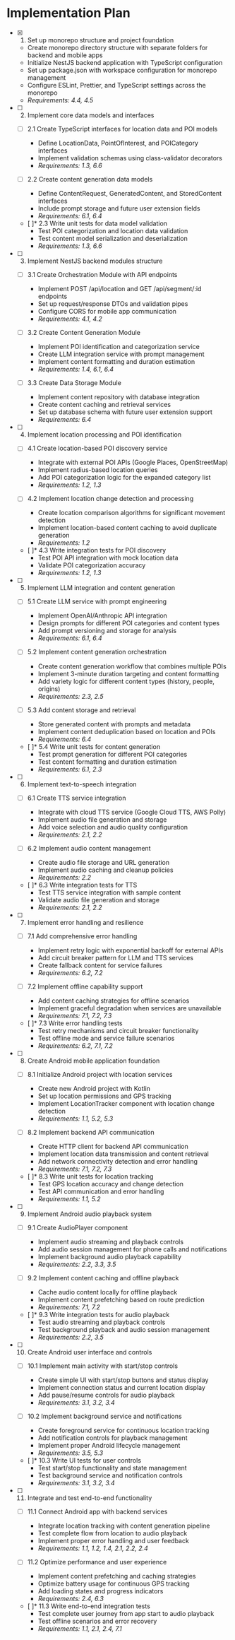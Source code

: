 # Implementation Plan

- [x] 1. Set up monorepo structure and project foundation
  - Create monorepo directory structure with separate folders for backend and mobile apps
  - Initialize NestJS backend application with TypeScript configuration
  - Set up package.json with workspace configuration for monorepo management
  - Configure ESLint, Prettier, and TypeScript settings across the monorepo
  - _Requirements: 4.4, 4.5_

- [ ] 2. Implement core data models and interfaces
  - [ ] 2.1 Create TypeScript interfaces for location data and POI models
    - Define LocationData, PointOfInterest, and POICategory interfaces
    - Implement validation schemas using class-validator decorators
    - _Requirements: 1.3, 6.6_
  
  - [ ] 2.2 Create content generation data models
    - Define ContentRequest, GeneratedContent, and StoredContent interfaces
    - Include prompt storage and future user extension fields
    - _Requirements: 6.1, 6.4_
  
  - [ ]* 2.3 Write unit tests for data model validation
    - Test POI categorization and location data validation
    - Test content model serialization and deserialization
    - _Requirements: 1.3, 6.6_

- [ ] 3. Implement NestJS backend modules structure
  - [ ] 3.1 Create Orchestration Module with API endpoints
    - Implement POST /api/location and GET /api/segment/:id endpoints
    - Set up request/response DTOs and validation pipes
    - Configure CORS for mobile app communication
    - _Requirements: 4.1, 4.2_
  
  - [ ] 3.2 Create Content Generation Module
    - Implement POI identification and categorization service
    - Create LLM integration service with prompt management
    - Implement content formatting and duration estimation
    - _Requirements: 1.4, 6.1, 6.4_
  
  - [ ] 3.3 Create Data Storage Module
    - Implement content repository with database integration
    - Create content caching and retrieval services
    - Set up database schema with future user extension support
    - _Requirements: 6.4_

- [ ] 4. Implement location processing and POI identification
  - [ ] 4.1 Create location-based POI discovery service
    - Integrate with external POI APIs (Google Places, OpenStreetMap)
    - Implement radius-based location queries
    - Add POI categorization logic for the expanded category list
    - _Requirements: 1.2, 1.3_
  
  - [ ] 4.2 Implement location change detection and processing
    - Create location comparison algorithms for significant movement detection
    - Implement location-based content caching to avoid duplicate generation
    - _Requirements: 1.2_
  
  - [ ]* 4.3 Write integration tests for POI discovery
    - Test POI API integration with mock location data
    - Validate POI categorization accuracy
    - _Requirements: 1.2, 1.3_

- [ ] 5. Implement LLM integration and content generation
  - [ ] 5.1 Create LLM service with prompt engineering
    - Implement OpenAI/Anthropic API integration
    - Design prompts for different POI categories and content types
    - Add prompt versioning and storage for analysis
    - _Requirements: 6.1, 6.4_
  
  - [ ] 5.2 Implement content generation orchestration
    - Create content generation workflow that combines multiple POIs
    - Implement 3-minute duration targeting and content formatting
    - Add variety logic for different content types (history, people, origins)
    - _Requirements: 2.3, 2.5_
  
  - [ ] 5.3 Add content storage and retrieval
    - Store generated content with prompts and metadata
    - Implement content deduplication based on location and POIs
    - _Requirements: 6.4_
  
  - [ ]* 5.4 Write unit tests for content generation
    - Test prompt generation for different POI categories
    - Test content formatting and duration estimation
    - _Requirements: 6.1, 2.3_

- [ ] 6. Implement text-to-speech integration
  - [ ] 6.1 Create TTS service integration
    - Integrate with cloud TTS service (Google Cloud TTS, AWS Polly)
    - Implement audio file generation and storage
    - Add voice selection and audio quality configuration
    - _Requirements: 2.1, 2.2_
  
  - [ ] 6.2 Implement audio content management
    - Create audio file storage and URL generation
    - Implement audio caching and cleanup policies
    - _Requirements: 2.2_
  
  - [ ]* 6.3 Write integration tests for TTS
    - Test TTS service integration with sample content
    - Validate audio file generation and storage
    - _Requirements: 2.1, 2.2_

- [ ] 7. Implement error handling and resilience
  - [ ] 7.1 Add comprehensive error handling
    - Implement retry logic with exponential backoff for external APIs
    - Add circuit breaker pattern for LLM and TTS services
    - Create fallback content for service failures
    - _Requirements: 6.2, 7.2_
  
  - [ ] 7.2 Implement offline capability support
    - Add content caching strategies for offline scenarios
    - Implement graceful degradation when services are unavailable
    - _Requirements: 7.1, 7.2, 7.3_
  
  - [ ]* 7.3 Write error handling tests
    - Test retry mechanisms and circuit breaker functionality
    - Test offline mode and service failure scenarios
    - _Requirements: 6.2, 7.1, 7.2_

- [ ] 8. Create Android mobile application foundation
  - [ ] 8.1 Initialize Android project with location services
    - Create new Android project with Kotlin
    - Set up location permissions and GPS tracking
    - Implement LocationTracker component with location change detection
    - _Requirements: 1.1, 5.2, 5.3_
  
  - [ ] 8.2 Implement backend API communication
    - Create HTTP client for backend API communication
    - Implement location data transmission and content retrieval
    - Add network connectivity detection and error handling
    - _Requirements: 7.1, 7.2, 7.3_
  
  - [ ]* 8.3 Write unit tests for location tracking
    - Test GPS location accuracy and change detection
    - Test API communication and error handling
    - _Requirements: 1.1, 5.2_

- [ ] 9. Implement Android audio playback system
  - [ ] 9.1 Create AudioPlayer component
    - Implement audio streaming and playback controls
    - Add audio session management for phone calls and notifications
    - Implement background audio playback capability
    - _Requirements: 2.2, 3.3, 3.5_
  
  - [ ] 9.2 Implement content caching and offline playback
    - Cache audio content locally for offline playback
    - Implement content prefetching based on route prediction
    - _Requirements: 7.1, 7.2_
  
  - [ ]* 9.3 Write integration tests for audio playback
    - Test audio streaming and playback controls
    - Test background playback and audio session management
    - _Requirements: 2.2, 3.5_

- [ ] 10. Create Android user interface and controls
  - [ ] 10.1 Implement main activity with start/stop controls
    - Create simple UI with start/stop buttons and status display
    - Implement connection status and current location display
    - Add pause/resume controls for audio playback
    - _Requirements: 3.1, 3.2, 3.4_
  
  - [ ] 10.2 Implement background service and notifications
    - Create foreground service for continuous location tracking
    - Add notification controls for playback management
    - Implement proper Android lifecycle management
    - _Requirements: 3.5, 5.3_
  
  - [ ]* 10.3 Write UI tests for user controls
    - Test start/stop functionality and state management
    - Test background service and notification controls
    - _Requirements: 3.1, 3.2, 3.4_

- [ ] 11. Integrate and test end-to-end functionality
  - [ ] 11.1 Connect Android app with backend services
    - Integrate location tracking with content generation pipeline
    - Test complete flow from location to audio playback
    - Implement proper error handling and user feedback
    - _Requirements: 1.1, 1.2, 1.4, 2.1, 2.2, 2.4_
  
  - [ ] 11.2 Optimize performance and user experience
    - Implement content prefetching and caching strategies
    - Optimize battery usage for continuous GPS tracking
    - Add loading states and progress indicators
    - _Requirements: 2.4, 6.3_
  
  - [ ]* 11.3 Write end-to-end integration tests
    - Test complete user journey from app start to audio playback
    - Test offline scenarios and error recovery
    - _Requirements: 1.1, 2.1, 2.4, 7.1_